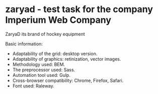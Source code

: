 # zaryad - test task for the company Imperium Web Company
ZaryaD its brand of hockey equipment

Basic information:

- Adaptability of the grid: desktop version.
- Adaptability of graphics: retinization, vector images.
- Methodology used: BEM.
- The preprocessor used: Sass.
- Automation tool used: Gulp.
- Cross-browser compatibility: Chrome, Firefox, Safari.
- Font used: Raleway.
